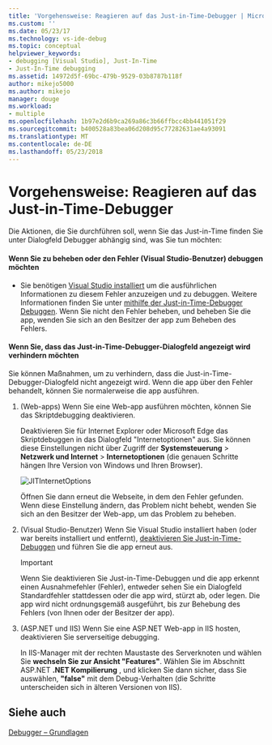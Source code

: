 ```yaml
---
title: 'Vorgehensweise: Reagieren auf das Just-in-Time-Debugger | Microsoft Docs'
ms.custom: ''
ms.date: 05/23/17
ms.technology: vs-ide-debug
ms.topic: conceptual
helpviewer_keywords:
- debugging [Visual Studio], Just-In-Time
- Just-In-Time debugging
ms.assetid: 14972d5f-69bc-479b-9529-03b8787b118f
author: mikejo5000
ms.author: mikejo
manager: douge
ms.workload:
- multiple
ms.openlocfilehash: 1b97e2d6b9ca269a86c3b66ffbcc4bb441051f29
ms.sourcegitcommit: b400528a83bea06d208d95c77282631ae4a93091
ms.translationtype: MT
ms.contentlocale: de-DE
ms.lasthandoff: 05/23/2018
---
```

# <a name="how-to-respond-to-the-just-in-time-debugger"></a>Vorgehensweise: Reagieren auf das Just-in-Time-Debugger

Die Aktionen, die Sie durchführen soll, wenn Sie das Just-in-Time finden Sie unter Dialogfeld Debugger abhängig sind, was Sie tun möchten:

#### <a name="if-you-want-to-fix-or-debug-the-error-visual-studio-users"></a>Wenn Sie zu beheben oder den Fehler (Visual Studio-Benutzer) debuggen möchten

- Sie benötigen [Visual Studio installiert](http://www.visualstudio.com) um die ausführlichen Informationen zu diesem Fehler anzuzeigen und zu debuggen. Weitere Informationen finden Sie unter [mithilfe der Just-in-Time-Debugger Debuggen](../debugger/debug-using-the-just-in-time-debugger.md). Wenn Sie nicht den Fehler beheben, und beheben Sie die app, wenden Sie sich an den Besitzer der app zum Beheben des Fehlers.

#### <a name="if-you-want-to-prevent-the-just-in-time-debugger-dialog-box-from-appearing"></a>Wenn Sie, dass das Just-in-Time-Debugger-Dialogfeld angezeigt wird verhindern möchten

Sie können Maßnahmen, um zu verhindern, dass die Just-in-Time-Debugger-Dialogfeld nicht angezeigt wird. Wenn die app über den Fehler behandelt, können Sie normalerweise die app ausführen.

1. (Web-apps) Wenn Sie eine Web-app ausführen möchten, können Sie das Skriptdebugging deaktivieren.

    Deaktivieren Sie für Internet Explorer oder Microsoft Edge das Skriptdebuggen in das Dialogfeld "Internetoptionen" aus. Sie können diese Einstellungen nicht über Zugriff der **Systemsteuerung** > **Netzwerk und Internet** > **Internetoptionen** (die genauen Schritte hängen Ihre Version von Windows und Ihren Browser).

    ![JITInternetOptions](../debugger/media/jitinternetoptions.png "JITInternetOptions")

    Öffnen Sie dann erneut die Webseite, in dem den Fehler gefunden. Wenn diese Einstellung ändern, das Problem nicht behebt, wenden Sie sich an den Besitzer der Web-app, um das Problem zu beheben.

3. (Visual Studio-Benutzer) Wenn Sie Visual Studio installiert haben (oder war bereits installiert und entfernt), [deaktivieren Sie Just-in-Time-Debuggen](../debugger/debug-using-the-just-in-time-debugger.md) und führen Sie die app erneut aus.

    > [!IMPORTANT]
    > Wenn Sie deaktivieren Sie Just-in-Time-Debuggen und die app erkennt einen Ausnahmefehler (Fehler), entweder sehen Sie ein Dialogfeld Standardfehler stattdessen oder die app wird, stürzt ab, oder legen. Die app wird nicht ordnungsgemäß ausgeführt, bis zur Behebung des Fehlers (von Ihnen oder der Besitzer der app).

2. (ASP.NET und IIS) Wenn Sie eine ASP.NET Web-app in IIS hosten, deaktivieren Sie serverseitige debugging.

    In IIS-Manager mit der rechten Maustaste des Serverknoten und wählen Sie **wechseln Sie zur Ansicht "Features"**. Wählen Sie im Abschnitt ASP.NET **.NET Kompilierung** , und klicken Sie dann sicher, dass Sie auswählen, **"false"** mit dem Debug-Verhalten (die Schritte unterscheiden sich in älteren Versionen von IIS).
  
## <a name="see-also"></a>Siehe auch    
 [Debugger – Grundlagen](../debugger/debugger-basics.md)   
